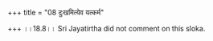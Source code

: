 +++
title = "08 दुःखमित्येव यत्कर्म"

+++
।।18.8।। Sri Jayatirtha did not comment on this sloka.  
  
